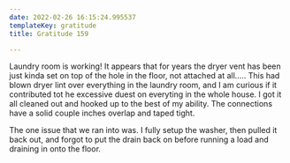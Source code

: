 ```yaml
---
date: 2022-02-26 16:15:24.995537
templateKey: gratitude
title: Gratitude 159

---
```


Laundry room is working!  It appears that for years the dryer vent has been
just kinda set on top of the hole in the floor, not attached at all..... This
had blown dryer lint over everything in the laundry room, and I am curious if
it contributed tot he excessive duest on everyting in the whole house.  I got
it all cleaned out and hooked up to the best of my ability.  The connections
have a solid couple inches overlap and taped tight.

The one issue that we ran into was. I fully setup the washer, then pulled it
back out, and forgot to put the drain back on before running a load and
draining in onto the floor.
